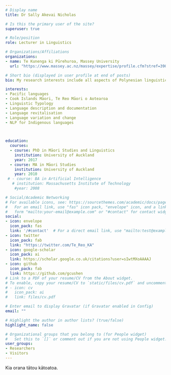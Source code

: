```yaml
---
# Display name
title: Dr Sally Akevai Nicholas

# Is this the primary user of the site?
superuser: true

# Role/position
role: Lecturer in Linguistics

# Organizations/Affiliations
organizations:
- name: Te Kunenga ki Pūrehuroa, Massey University 
  url: "https://www.massey.ac.nz/massey/expertise/profile.cfm?stref=390550"

# Short bio (displayed in user profile at end of posts)
bio: My research interests include all aspects of Polynesian linguistics 

interests:
- Pacific languages
- Cook Islands Māori, Te Reo Māori o Aotearoa
- Linguistic Typology
- Language description and documentation
- Language revitalisation 
- Language variation and change
- NLP for Indigenous languages
 


education:
  courses:
  - course: PhD in Māori Studies and Linguistics
    institution: University of Auckland
    year: 2017
  - course: MA in Māori Studies
    institution: University of Auckland
    year: 2010
 # - course: BA in Artificial Intelligence
   # institution: Massachusetts Institute of Technology
    #year: 2008

# Social/Academic Networking
# For available icons, see: https://sourcethemes.com/academic/docs/page-builder/#icons
#   For an email link, use "fas" icon pack, "envelope" icon, and a link in the
#   form "mailto:your-email@example.com" or "#contact" for contact widget.
social:
- icon: envelope
  icon_pack: fas
  link: '/#contact'  # For a direct email link, use "mailto:test@example.org".
- icon: twitter
  icon_pack: fab
  link: "https://twitter.com/Te_Reo_KA"
- icon: google-scholar
  icon_pack: ai
  link: https://scholar.google.co.uk/citations?user=sIwtMXoAAAAJ
- icon: github
  icon_pack: fab
  link: https://github.com/gcushen
# Link to a PDF of your resume/CV from the About widget.
# To enable, copy your resume/CV to `static/files/cv.pdf` and uncomment the lines below.
# - icon: cv
#   icon_pack: ai
#   link: files/cv.pdf

# Enter email to display Gravatar (if Gravatar enabled in Config)
email: ""

# Highlight the author in author lists? (true/false)
highlight_name: false

# Organizational groups that you belong to (for People widget)
#   Set this to `[]` or comment out if you are not using People widget.
user_groups:
- Researchers
- Visitors
---
```


Kia orana tātou kātoatoa.
